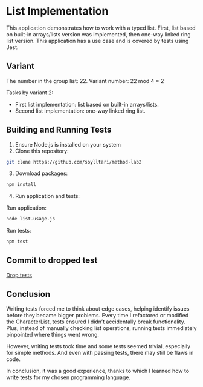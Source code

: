 # List Implementation

This application demonstrates how to work with a typed list. First, list based on built-in arrays/lists version was implemented, then one-way linked ring list version. This application has a use case and is covered by tests using Jest.

## Variant

The number in the group list: 22. Variant number: 22 mod 4 = 2

Tasks by variant 2: 
- First list implementation: list based on built-in arrays/lists.
- Second list implementation: one-way linked ring list.

## Building and Running Tests

1. Ensure Node.js is installed on your system
2. Clone this repository: 
```bash
git clone https://github.com/soylltari/method-lab2
```
3. Download packages:
```bash
npm install
```
4. Run application and tests:

Run application:
```bash
node list-usage.js
```
Run tests:
```bash
npm test
```

## Commit to dropped test

[Drop tests](https://github.com/soylltari/method-lab2/commit/4283cee47eda14fd040e6a56487bcd7dff3176d1)

## Conclusion

Writing tests forced me to think about edge cases, helping identify issues before they became bigger problems. Every time I refactored or modified the CharacterList, tests ensured I didn’t accidentally break functionality. Plus, instead of manually checking list operations, running tests immediately pinpointed where things went wrong.

However, writing tests took time and some tests seemed trivial, especially for simple methods. And even with passing tests, there may still be flaws in code.

In conclusion, it was a good experience, thanks to which I learned how to write tests for my chosen programming language.